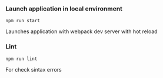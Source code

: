 ### Launch application in local environment
```
npm run start
```

Launches application with webpack dev server with hot reload

### Lint
```
npm run lint
```

For check sintax errors